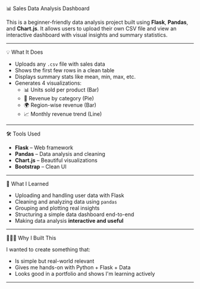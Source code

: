 📊 Sales Data Analysis Dashboard

This is a beginner-friendly data analysis project built using **Flask**, **Pandas**, and **Chart.js**. It allows users to upload their own CSV file and view an interactive dashboard with visual insights and summary statistics.

---

💡 What It Does

- Uploads any `.csv` file with sales data
- Shows the first few rows in a clean table
- Displays summary stats like mean, min, max, etc.
- Generates 4 visualizations:
  - 📊 Units sold per product (Bar)
  - 🥧 Revenue by category (Pie)
  - 🌍 Region-wise revenue (Bar)
  - 📈 Monthly revenue trend (Line)

---

🛠️ Tools Used

- **Flask** – Web framework  
- **Pandas** – Data analysis and cleaning  
- **Chart.js** – Beautiful visualizations  
- **Bootstrap** – Clean UI

---

🎯 What I Learned

- Uploading and handling user data with Flask  
- Cleaning and analyzing data using `pandas`  
- Grouping and plotting real insights  
- Structuring a simple data dashboard end-to-end  
- Making data analysis **interactive and useful**

---

👩🏻‍💻 Why I Built This

I wanted to create something that:
- Is simple but real-world relevant
- Gives me hands-on with Python + Flask + Data
- Looks good in a portfolio and shows I'm learning actively

---
